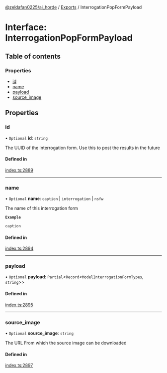 [@zeldafan0225/ai_horde](../README.md) / [Exports](../modules.md) / InterrogationPopFormPayload

# Interface: InterrogationPopFormPayload

## Table of contents

### Properties

- [id](InterrogationPopFormPayload.md#id)
- [name](InterrogationPopFormPayload.md#name)
- [payload](InterrogationPopFormPayload.md#payload)
- [source\_image](InterrogationPopFormPayload.md#source_image)

## Properties

### id

• `Optional` **id**: `string`

The UUID of the interrogation form. Use this to post the results in the future

#### Defined in

[index.ts:2889](https://github.com/ZeldaFan0225/ai_horde/blob/2b1ed8a/index.ts#L2889)

___

### name

• `Optional` **name**: `caption` \| `interrogation` \| `nsfw`

The name of this interrogation form

**`Example`**

```ts
caption
```

#### Defined in

[index.ts:2894](https://github.com/ZeldaFan0225/ai_horde/blob/2b1ed8a/index.ts#L2894)

___

### payload

• `Optional` **payload**: `Partial`<`Record`<`ModelInterrogationFormTypes`, `string`\>\>

#### Defined in

[index.ts:2895](https://github.com/ZeldaFan0225/ai_horde/blob/2b1ed8a/index.ts#L2895)

___

### source\_image

• `Optional` **source\_image**: `string`

The URL From which the source image can be downloaded

#### Defined in

[index.ts:2897](https://github.com/ZeldaFan0225/ai_horde/blob/2b1ed8a/index.ts#L2897)
